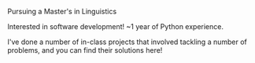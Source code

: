 Pursuing a Master's in Linguistics

Interested in software development! ~1 year of Python experience.

I've done a number of in-class projects that involved tackling a number of problems, and you can find their solutions here!
